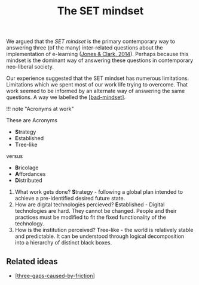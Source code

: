 ﻿---
backlinks:
- title: Seek
  url: /seek/seek.html
- title: Visualising and pruning my Memex
  url: /share/blog/visualising-and-pruning-my-memex.html
- title: Contextually Appropriate Scaffolding Assemblages (CASA)
  url: /sense/CASA/casa.html
- title: New System Will Solve Everything Disease
  url: /sense/Bricolage/new-system-will-solve-everything-disease.html
- title: Returning to the profession
  url: /sense/Teaching/RTT/returning-to-the-profession.html
tags:
- SET
- BAD
- CASA
title: The SET mindset
type: note[[bad-mindset]]
---
We argued that the _SET mindset_ is the primary contemporary way to answering three  (of the many) inter-related questions about the implementation of e-learning ([Jones & Clark, 2014](https://djon.es/blog/2014/09/21/breaking-bad-to-bridge-the-realityrhetoric-chasm/)). Perhaps because this mindset is the dominant way of answering these questions in contemporary neo-liberal society.

Our experience suggested that the SET mindset has numerous limitations. Limitations which we spent most of our work life trying to overcome. That work seemed to be informed by an alternate way of answering the same questions. A way we labelled the [[bad-mindset]].

!!! note "Acronyms at work"

   These are Acronyms

   - **S**trategy
   - **E**stablished
   - **T**ree-like

   versus

   - **B**ricolage
   - **A**ffordances
   - **D**istributed


1. What work gets done?
   **S**trategy - following a global plan intended to achieve a pre-identified desired future state.
2. How are digital technologies percieved?
   **E**stablished - Digital technologies are hard. They cannot be changed. People and their practices must be modified to fit the fixed functionality of the technology.
3. How is the institution perceived?
   **T**ree-like - the world is relatively stable and predictable. It can be understood through logical decomposition into a hierarchy of distinct black boxes.

## Related ideas

- [[three-gaps-caused-by-friction]]

[//begin]: # "Autogenerated link references for markdown compatibility"
[bad-mindset]: ../CASA/bad-mindset "The BAD (Bricolage, Affordances, Distribution) mindset"
[three-gaps-caused-by-friction]: three-gaps-caused-by-friction "Three gaps caused by friction"
[//end]: # "Autogenerated link references"
